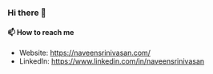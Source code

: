 ### Hi there 👋

#### 📫 How to reach me

- Website: https://naveensrinivasan.com/
- LinkedIn: https://www.linkedin.com/in/naveensrinivasan
